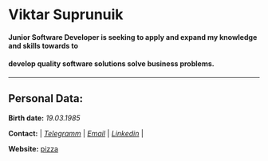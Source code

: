 # Viktar Suprunuik #

#### Junior Software Developer is seeking to apply and expand my knowledge and skills towards to ####
#### develop quality software solutions solve business problems. ####
***

## Personal Data: ##
**Birth date:** *19.03.1985*

**Contact:**
| *[Telegramm](https://t.me/vikt_spr)* |
*[Email](super_vg@bk.ru)* |
*[Linkedin](https://www.linkedin.com/in/supruniuk-viktar-657008226/)* |

**Website:** [pizza](https://pizzareactt.herokuapp.com/)